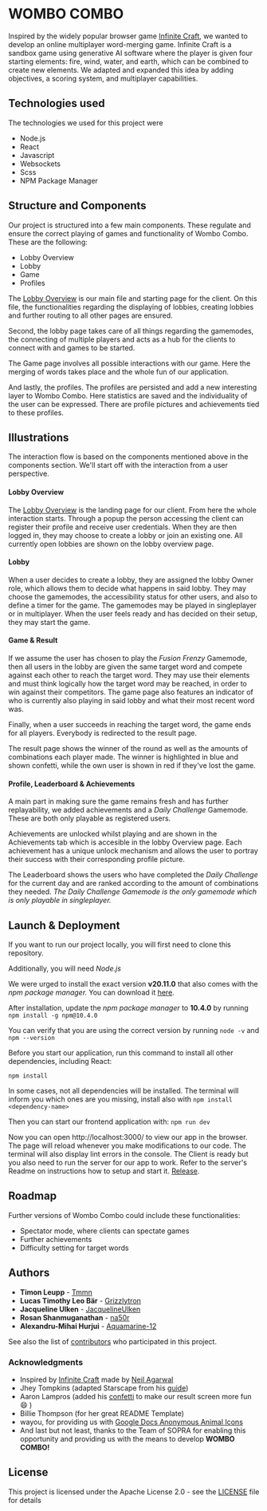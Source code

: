 # WOMBO COMBO

Inspired by the widely popular browser game [Infinite Craft](https://neal.fun/infinite-craft/), we wanted to develop an online multiplayer word-merging game. Infinite Craft is a sandbox game using generative AI software where the player is given four starting elements: fire, wind, water, and earth, which can be combined to create new elements. We adapted and expanded this idea by adding objectives, a scoring system, and multiplayer capabilities.

## Technologies used

The technologies we used for this project were 

* Node.js
* React
* Javascript
* Websockets
* Scss
* NPM Package Manager

## Structure and Components

Our project is structured into a few main components. These regulate and ensure the correct playing of games and functionality of Wombo Combo.
These are the following:

* Lobby Overview
* Lobby
* Game
* Profiles

The [Lobby Overview](https://github.com/sopra-fs24-group-41/sopra-fs24-group-41-client/blob/main/src/components/views/LobbyOverview.tsx) is our main file and starting page for the client. On this file, the functionalities regarding the displaying of lobbies, creating lobbies and further routing to all other pages are ensured.

Second, the lobby page takes care of all things regarding the gamemodes, the connecting of multiple players and acts as a hub for the clients to connect with and games to be started.

The Game page involves all possible interactions with our game. Here the merging of words takes place and the whole fun of our application.

And lastly, the profiles. The profiles are persisted and add a new interesting layer to Wombo Combo. Here statistics are saved and the individuality of the user can be expressed. There are profile pictures and achievements tied to these profiles.


## Illustrations

The interaction flow is based on the components mentioned above in the components section.  We'll start off with the interaction from a user perspective.

#### Lobby Overview
 
The [Lobby Overview](https://github.com/sopra-fs24-group-41/sopra-fs24-group-41-client/blob/main/src/components/views/LobbyOverview.tsx) is the landing page for our client. From here the whole interaction starts. Through a popup the person accessing the client can register their profile and receive user credentials. When they are then logged in, they may choose to create a lobby or join an existing one. All currently open lobbies are shown on the lobby overview page.

#### Lobby
When a user decides to create a lobby, they are assigned the lobby Owner role, which allows them to decide what happens in said lobby. They may choose the gamemodes, the accessibility status for other users, and also to define a timer for the game. The gamemodes may be played in singleplayer or in multiplayer. When the user feels ready and has decided on their setup, they may start the game.

#### Game & Result

If we assume the user has chosen to play the *Fusion Frenzy* Gamemode, then all users in the lobby are given the same target word and compete against each other to reach the target word. They may use their elements and must think logically how the target word may be reached, in order to win against their competitors. The game page also features an indicator of who is currently also playing in said lobby and what their most recent word was. 

Finally, when a user succeeds in reaching the target word, the game ends for all players. Everybody is redirected to the result page.

The result page shows the winner of the round as well as the amounts of combinations each player made. The winner is highlighted in blue and shown confetti, while the own user is shown in red if they've lost the game.






#### Profile, Leaderboard & Achievements

A main part in making sure the game remains fresh and has further replayability, we added achievements and a *Daily Challenge* Gamemode. These are both only playable as registered users.

Achievements are unlocked whilst playing and are shown in the Achievements tab which is accesible in the lobby Overview page. Each achievement has a unique unlock mechanism and allows the user to portray their success with their corresponding profile picture.

The Leaderboard shows the users who have completed the *Daily Challenge* for the current day and are ranked according to the amount of combinations they needed. *The Daily Challenge Gamemode is the only gamemode which is only playable in singleplayer.*

## Launch & Deployment

If you want to run our project locally, you will first need to clone this repository.


Additionally, you will need *Node.js*


We were urged to install the exact version **v20.11.0** that also comes with the *npm package manager.* You can download it [here](https://nodejs.org/download/release/v20.11.0/).

After installation, update the *npm package manager* to **10.4.0** by running `npm install -g npm@10.4.0`


You can verify that you are using the correct version by running `node -v` and `npm --version`



Before you start our application, run this command to install all other dependencies, including React:

`npm install`

In some cases, not all dependencies will be installed. The terminal will inform you which ones are you missing, install also with `npm install <dependency-name>`

Then you can start our frontend application with: 
`npm run dev`

Now you can open http://localhost:3000/ to view our app in the browser. The page will reload whenever you make modifications to our code. The terminal will also display lint errors in the console. The Client is ready but you also need to run the server for our app to work. Refer to the server's Readme on instructions how to setup and start it. [Release](M4-release-link).


## Roadmap

Further versions of Wombo Combo could include these functionalities:

* Spectator mode, where clients can spectate games
* Further achievements
* Difficulty setting for target words


## Authors


* **Timon Leupp** - [Tmmn](https://github.com/Tmmn)
* **Lucas Timothy Leo Bär** - [Grizzlytron](https://github.com/Grizzlytron)
* **Jacqueline Ulken** - [JacquelineUlken](https://github.com/JacquelineUlken)
* **Rosan Shanmuganathan** - [na50r](https://github.com/na50r)
* **Alexandru-Mihai Hurjui** - [Aquamarine-12](https://github.com/Aquamarine-12)

See also the list of [contributors](https://github.com/sopra-fs24-group-41/sopra-fs24-group-41-client/contributors) who participated in this project.

### Acknowledgments

* Inspired by [Infinite Craft](https://neal.fun/infinite-craft/) made by [Neil Agarwal](https://nealagarwal.me/)
* Jhey Tompkins (adapted Starscape from his [guide](https://css-tricks.com/an-interactive-starry-backdrop-for-content/))
* Aaron Lampros (added his [confetti](https://github.com/alampros/react-confetti) to make our result screen more fun :smile: )
* Billie Thompson (for her great README Template)
* wayou, for providing us with [Google Docs Anonymous Animal Icons](https://github.com/wayou/anonymous-animals)
* And last but not least, thanks to the Team of SOPRA for enabling this opportunity and providing us with the means to develop **WOMBO COMBO!**



## License

This project is licensed under the Apache License 2.0 - see the [LICENSE](LICENSE) file for details

